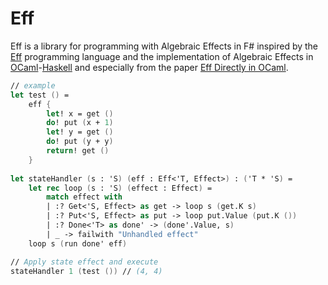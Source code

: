 # Eff
Eff is a library for programming with Algebraic Effects in F# inspired by the [Eff] programming language and the implementation of Algebraic Effects in [OCaml]-[Haskell] and especially from the paper [Eff Directly in OCaml].

``` fsharp
// example
let test () = 
    eff {
        let! x = get ()
        do! put (x + 1)
        let! y = get ()
        do! put (y + y)
        return! get ()
    } 
    
let stateHandler (s : 'S) (eff : Eff<'T, Effect>) : ('T * 'S) =
    let rec loop (s : 'S) (effect : Effect) = 
        match effect with
        | :? Get<'S, Effect> as get -> loop s (get.K s) 
        | :? Put<'S, Effect> as put -> loop put.Value (put.K ())
        | :? Done<'T> as done' -> (done'.Value, s)
        | _ -> failwith "Unhandled effect"
    loop s (run done' eff) 

// Apply state effect and execute
stateHandler 1 (test ()) // (4, 4)
```


[Eff]: http://math.andrej.com/wp-content/uploads/2012/03/eff.pdf
[OCaml]: http://www.lpw25.net/ocaml2015-abs2.pdf
[Haskell]: http://homepages.inf.ed.ac.uk/slindley/papers/handlers.pdf
[Eff Directly in OCaml]: http://kcsrk.info/papers/eff_ocaml_ml16.pdf
